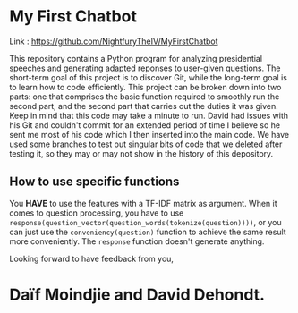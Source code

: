 # My First Chatbot

Link : https://github.com/NightfuryTheIV/MyFirstChatbot

This repository contains a Python program for analyzing presidential speeches and generating adapted reponses to user-given questions.
The short-term goal of this project is to discover Git, while the long-term goal is to learn how to code efficiently.
This project can be broken down into two parts: one that comprises the basic function required to smoothly run the second part, and the second part that carries out the duties it was given.
Keep in mind that this code may take a minute to run.
David had issues with his Git and couldn't commit for an extended period of time I believe so he sent me most of his code which I then inserted into the main code.
We have used some branches to test out singular bits of code that we deleted after testing it, so they may or may not show in the history of this depository.

## How to use specific functions
You **HAVE** to use the features with a TF-IDF matrix as argument.
When it comes to question processing, you have to use `response(question_vector(question_words(tokenize(question))))`, or you can just use the `conveniency(question)` function to achieve the same result more conveniently.
The `response` function doesn't generate anything.

Looking forward to have feedback from you,
# Daïf Moindjie and David Dehondt.
